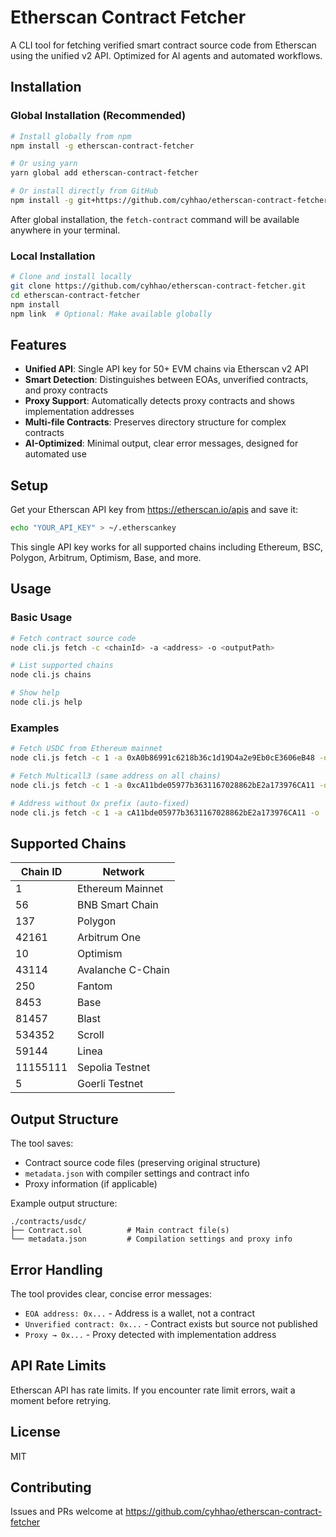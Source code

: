 # Etherscan Contract Fetcher

A CLI tool for fetching verified smart contract source code from Etherscan using the unified v2 API. Optimized for AI agents and automated workflows.

## Installation

### Global Installation (Recommended)

```bash
# Install globally from npm
npm install -g etherscan-contract-fetcher

# Or using yarn
yarn global add etherscan-contract-fetcher

# Or install directly from GitHub
npm install -g git+https://github.com/cyhhao/etherscan-contract-fetcher.git
```

After global installation, the `fetch-contract` command will be available anywhere in your terminal.

### Local Installation

```bash
# Clone and install locally
git clone https://github.com/cyhhao/etherscan-contract-fetcher.git
cd etherscan-contract-fetcher
npm install
npm link  # Optional: Make available globally
```

## Features

- **Unified API**: Single API key for 50+ EVM chains via Etherscan v2 API
- **Smart Detection**: Distinguishes between EOAs, unverified contracts, and proxy contracts
- **Proxy Support**: Automatically detects proxy contracts and shows implementation addresses
- **Multi-file Contracts**: Preserves directory structure for complex contracts
- **AI-Optimized**: Minimal output, clear error messages, designed for automated use

## Setup

Get your Etherscan API key from https://etherscan.io/apis and save it:

```bash
echo "YOUR_API_KEY" > ~/.etherscankey
```

This single API key works for all supported chains including Ethereum, BSC, Polygon, Arbitrum, Optimism, Base, and more.

## Usage

### Basic Usage

```bash
# Fetch contract source code
node cli.js fetch -c <chainId> -a <address> -o <outputPath>

# List supported chains
node cli.js chains

# Show help
node cli.js help
```

### Examples

```bash
# Fetch USDC from Ethereum mainnet
node cli.js fetch -c 1 -a 0xA0b86991c6218b36c1d19D4a2e9Eb0cE3606eB48 -o ./contracts/usdc

# Fetch Multicall3 (same address on all chains)
node cli.js fetch -c 1 -a 0xcA11bde05977b3631167028862bE2a173976CA11 -o ./contracts/multicall3

# Address without 0x prefix (auto-fixed)
node cli.js fetch -c 1 -a cA11bde05977b3631167028862bE2a173976CA11 -o ./contracts/multicall3
```

## Supported Chains

| Chain ID | Network |
|----------|---------|
| 1 | Ethereum Mainnet |
| 56 | BNB Smart Chain |
| 137 | Polygon |
| 42161 | Arbitrum One |
| 10 | Optimism |
| 43114 | Avalanche C-Chain |
| 250 | Fantom |
| 8453 | Base |
| 81457 | Blast |
| 534352 | Scroll |
| 59144 | Linea |
| 11155111 | Sepolia Testnet |
| 5 | Goerli Testnet |

## Output Structure

The tool saves:
- Contract source code files (preserving original structure)
- `metadata.json` with compiler settings and contract info
- Proxy information (if applicable)

Example output structure:
```
./contracts/usdc/
├── Contract.sol          # Main contract file(s)
└── metadata.json         # Compilation settings and proxy info
```

## Error Handling

The tool provides clear, concise error messages:
- `EOA address: 0x...` - Address is a wallet, not a contract
- `Unverified contract: 0x...` - Contract exists but source not published
- `Proxy → 0x...` - Proxy detected with implementation address

## API Rate Limits

Etherscan API has rate limits. If you encounter rate limit errors, wait a moment before retrying.

## License

MIT

## Contributing

Issues and PRs welcome at https://github.com/cyhhao/etherscan-contract-fetcher